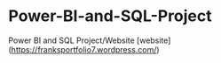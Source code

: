 # Power-BI-and-SQL-Project
Power BI and SQL Project/Website
[website] (https://franksportfolio7.wordpress.com/)
